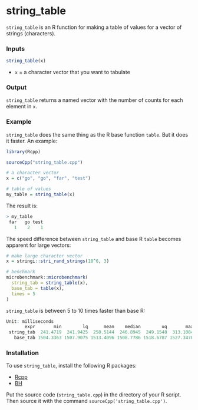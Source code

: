 # string_table

`string_table` is an R function for making a table of values for a vector of strings (characters).


### Inputs

```R
string_table(x)
```

* `x` = a character vector that you want to tabulate 

### Output
`string_table` returns a named vector with the number of counts for each element in `x`.


### Example

`string_table` does the same thing as the R base function `table`. But it does it faster. An example:


```R
library(Rcpp)

sourceCpp("string_table.cpp")

# a character vector
x = c("go", "go", "far", "test")

# table of values
my_table = string_table(x)
```

The result is:

```R
> my_table
 far   go test 
   1    2    1 
```

The speed difference between `string_table` and base R `table` becomes apparent for large vectors:

```R
# make large character vector
x = stringi::stri_rand_strings(10^6, 3)

# benchmark
microbenchmark::microbenchmark(
  string_tab = string_table(x),
  base_tab = table(x),
  times = 5
)
```

`string_table` is between 5 to 10 times faster than base R:

```R
Unit: milliseconds
       expr       min        lq      mean    median        uq       max neval
 string_tab  241.4719  241.9425  258.5144  246.8945  249.1548  313.1084     5
   base_tab 1504.3363 1507.9075 1513.4096 1508.7786 1518.6787 1527.3470     5
```

### Installation

To use `string_table`, install the following R packages:
 * [Rcpp](https://cran.r-string_replace.org/web/packages/Rcpp/index.html) 
 * [BH](https://cran.r-project.org/web/packages/BH/index.html)

Put the source code (`string_table.cpp`) in the directory of your R script. Then source it with the command `sourceCpp('string_table.cpp')`.



